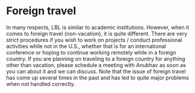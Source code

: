 # Foreign travel

In many respects, LBL is similar to academic institutions. However, when it comes to foreign travel (non-vacation), it is quite different. There are very strict procedures if you wish to work on projects / conduct professional activities while not in the U.S., whether that is for an international conference or hoping to continue working remotely while in a foreign country. If you are planning on traveling to a foreign country for anything other than vacation, please schedule a meeting with Anubhav as soon as you can about it and we can discuss. Note that the issue of foreign travel has come up several times in the past and has led to quite major problems when not handled correctly.
